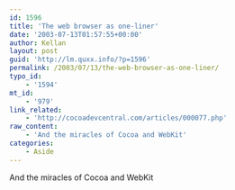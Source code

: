 ```yaml
---
id: 1596
title: 'The web browser as one-liner'
date: '2003-07-13T01:57:55+00:00'
author: Kellan
layout: post
guid: 'http://lm.quxx.info/?p=1596'
permalink: /2003/07/13/the-web-browser-as-one-liner/
typo_id:
    - '1594'
mt_id:
    - '979'
link_related:
    - 'http://cocoadevcentral.com/articles/000077.php'
raw_content:
    - 'And the miracles of Cocoa and WebKit'
categories:
    - Aside
---
```


And the miracles of Cocoa and WebKit